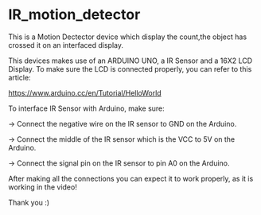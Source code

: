 # IR_motion_detector
This is a Motion Dectector device which display the count,the object has crossed it on an interfaced display.

This devices makes use of an ARDUINO UNO, a IR Sensor and a 16X2 LCD Display.
To make sure the LCD is connected properly, you can refer to this article:

https://www.arduino.cc/en/Tutorial/HelloWorld

To interface IR Sensor with Arduino, make sure:

-> Connect the negative wire on the IR sensor to GND on the Arduino.

-> Connect the middle of the IR sensor which is the VCC to 5V on the Arduino.

-> Connect the signal pin on the IR sensor to pin A0 on the Arduino. 

After making all the connections you can expect it to work properly, as it is working in the video!

Thank you :)
